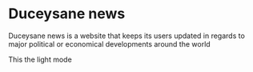 # Duceysane news
Duceysane news is a website that keeps its users updated in regards to major political or economical developments around the world

This the light mode 

